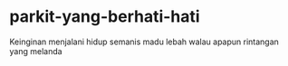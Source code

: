 # parkit-yang-berhati-hati
Keinginan menjalani hidup semanis madu lebah walau apapun rintangan yang melanda 
